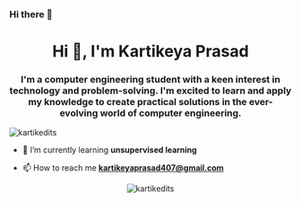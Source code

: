 ### Hi there 👋
<h1 align="center">Hi 👋, I'm Kartikeya Prasad</h1>
<h3 align="center">I'm a computer engineering student with a keen interest in technology and problem-solving. I'm excited to learn and apply my knowledge to create practical solutions in the ever-evolving world of computer engineering.</h3>

<p align="left"> <img src="https://komarev.com/ghpvc/?username=kartikedits&label=Profile%20views&color=0e75b6&style=flat" alt="kartikedits" /> </p>

- 🌱 I’m currently learning **unsupervised learning**

- 📫 How to reach me **kartikeyaprasad407@gmail.com**
<p align="center"> <img src="https://media.giphy.com/media/3o6Ei2yv8fqpR3nJG8/giphy.gif" alt="kartikedits" /> </p>









<!--
**kartikf4/kartikf4** is a ✨ _special_ ✨ repository because its `README.md` (this file) appears on your GitHub profile.

Here are some ideas to get you started:

- 🔭 I’m currently working on ...
- 🌱 I’m currently learning ...
- 👯 I’m looking to collaborate on ...
- 🤔 I’m looking for help with ...
- 💬 Ask me about ...
- 📫 How to reach me: ...
- 😄 Pronouns: ...
- ⚡ Fun fact: ...
-->
